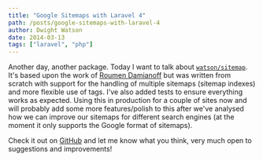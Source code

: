 ```yaml
---
title: "Google Sitemaps with Laravel 4"
path: /posts/google-sitemaps-with-laravel-4
author: Dwight Watson
date: 2014-03-13
tags: ["laravel", "php"]
---
```


Another day, another package. Today I want to talk about [`watson/sitemap`](https://github.com/dwightwatson/sitemap). It's based upon the work of [Roumen Damianoff](https://github.com/RoumenDamianoff/laravel-sitemap) but was written from scratch with support for the handling of multiple sitemaps (sitemap indexes) and more flexible use of tags. I've also added tests to ensure everything works as expected. Using this in production for a couple of sites now and will probably add some more features/polish to this after we've analysed how we can improve our sitemaps for different search engines (at the moment it only supports the Google format of sitemaps).

Check it out on [GitHub](https://github.com/dwightwatson/sitemap) and let me know what you think, very much open to suggestions and improvements!
